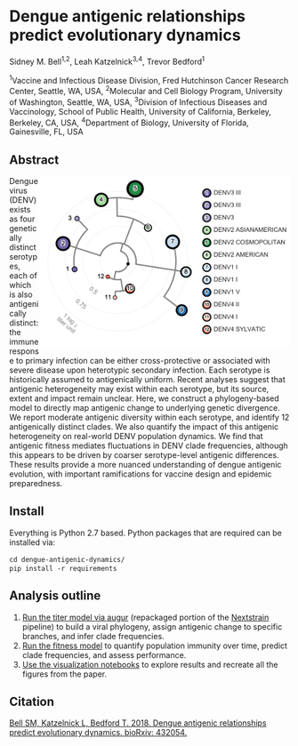 # Dengue antigenic relationships predict evolutionary dynamics

Sidney M. Bell<sup>1,2</sup>, Leah Katzelnick<sup>3,4</sup>, Trevor Bedford<sup>1</sup>

<sup>1</sup>Vaccine and Infectious Disease Division, Fred Hutchinson Cancer Research Center, Seattle, WA, USA, <sup>2</sup>Molecular and Cell Biology Program, University of Washington, Seattle, WA, USA, <sup>3</sup>Division of Infectious Diseases and Vaccinology, School of Public Health, University of California, Berkeley, Berkeley, CA, USA, <sup>4</sup>Department of Biology, University of Florida, Gainesville, FL, USA

## Abstract

<img align="right" width="450" src="figures/png/antigenic_tree.png">

Dengue virus (DENV) exists as four genetically distinct serotypes, each of which is also antigenically distinct: the immune response to primary infection can be either cross-protective or associated with severe disease upon heterotypic secondary infection.
Each serotype is historically assumed to antigenically uniform.
Recent analyses suggest that antigenic heterogeneity may exist within each serotype, but its source, extent and impact remain unclear.
Here, we construct a phylogeny-based model to directly map antigenic change to underlying genetic divergence.
We report moderate antigenic diversity within each serotype, and identify 12 antigenically distinct clades.
We also quantify the impact of this antigenic heterogeneity on real-world DENV population dynamics.
We find that antigenic fitness mediates fluctuations in DENV clade frequencies, although this appears to be driven by coarser serotype-level antigenic differences.
These results provide a more nuanced understanding of dengue antigenic evolution, with important ramifications for vaccine design and epidemic preparedness.

## Install

Everything is Python 2.7 based. Python packages that are required can be installed via:
```
cd dengue-antigenic-dynamics/
pip install -r requirements
```

## Analysis outline

1. [Run the titer model via augur](titer_model/) (repackaged portion of the [Nextstrain](www.nextstrain.org/dengue) pipeline) to build a viral phylogeny, assign antigenic change to specific branches, and infer clade frequencies.  
2. [Run the fitness model](fitness_model/) to quantify population immunity over time, predict clade frequencies, and assess performance.  
3. [Use the visualization notebooks](figures/) to explore results and recreate all the figures from the paper.

## Citation

[Bell SM, Katzelnick L, Bedford T. 2018. Dengue antigenic relationships predict evolutionary dynamics. bioRxiv: 432054.](https://doi.org/10.1101/432054)
